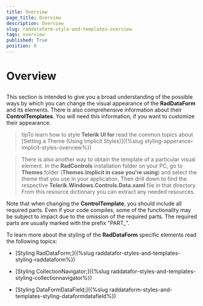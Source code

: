 ```yaml
---
title: Overview
page_title: Overview
description: Overview
slug: raddataform-style-and-templates-overview
tags: overview
published: True
position: 0
---
```


# Overview



## 

This section is intended to give you a broad understanding of the possible ways by which you can change the visual appearance of the __RadDataForm__ and its elements. There is also comprehensive information about their __ControlTemplates__. You will need this information, if you want to customize their appearance.
		

>tipTo learn how to style __Telerik UI for__ read the common topics about
          [Setting a Theme (Using Implicit Styles)]({%slug styling-apperance-implicit-styles-overview%})

>There is also another way to obtain the template of a particular visual element.
			In the __RadControls__ installation folder on your PC, go to __Themes__ folder (__Themes.Implicit in case you're
			  using__) and select the theme that you use in your application. Then drill down to find the respective
			__Telerik.Windows.Controls.Data.xaml__ file in that directory. From this resource dictionary you can extract any needed resources.
		  

Note that when changing the __ControlTemplate__, you should include all required parts. Even if your code compiles, some of the functionality may be subject to impact due to the omission of the required parts. The required parts are usually marked with the prefix "PART_".
		

To learn more about the styling of the __RadDataForm__ specific elements read the following topics:
		

* [Styling RadDataForm;]({%slug raddatafor-styles-and-templates-styling-raddataform%})

* [Styling CollectionNavigator;]({%slug raddatafor-styles-and-templates-styling-collectionnavigator%})

* [Styling DataFormDataField;]({%slug raddataform-styles-and-templates-styling-dataformdatafield%})




